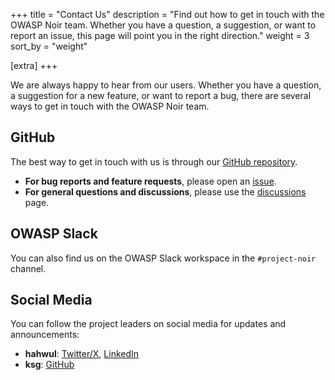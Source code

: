 +++
title = "Contact Us"
description = "Find out how to get in touch with the OWASP Noir team. Whether you have a question, a suggestion, or want to report an issue, this page will point you in the right direction."
weight = 3
sort_by = "weight"

[extra]
+++

We are always happy to hear from our users. Whether you have a question, a suggestion for a new feature, or want to report a bug, there are several ways to get in touch with the OWASP Noir team.

## GitHub

The best way to get in touch with us is through our [GitHub repository](https://github.com/owasp-noir/noir).

*   **For bug reports and feature requests**, please open an [issue](https://github.com/owasp-noir/noir/issues).
*   **For general questions and discussions**, please use the [discussions](https://github.com/orgs/owasp-noir/discussions) page.

## OWASP Slack

You can also find us on the OWASP Slack workspace in the `#project-noir` channel.

## Social Media

You can follow the project leaders on social media for updates and announcements:

*   **hahwul**: [Twitter/X](https://x.com/hahwul), [LinkedIn](https://www.linkedin.com/in/hahwul/)
*   **ksg**: [GitHub](https://github.com/ksg97031)
